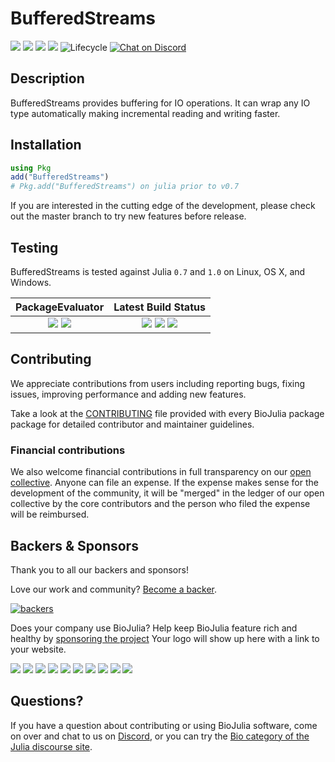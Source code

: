 # BufferedStreams

[![](https://img.shields.io/github/release/BioJulia/BufferedStreams.jl.svg?style=flat-square)](https://github.com/BioJulia/BufferedStreams.jl/releases/latest) 
[![](https://img.shields.io/badge/license-MIT-green.svg?style=flat-square)](https://github.com/BioJulia/BufferedStreams.jl/blob/master/LICENSE) 
[![](https://img.shields.io/badge/docs-stable-blue.svg?style=flat-square)](https://biojulia.github.io/BufferedStreams.jl/stable) 
[![](https://img.shields.io/badge/docs-latest-blue.svg?style=flat-square)](https://biojulia.github.io/BufferedStreams.jl/latest)
![Lifecycle](https://img.shields.io/badge/lifecycle-stable-green.svg?style=flat-square)
[![Chat on Discord](https://img.shields.io/badge/discord-chat-blue.svg?style=flat-square&logo=discord&colorB=%237289DA)](https://discord.gg/z73YNFz)


## Description

BufferedStreams provides buffering for IO operations. It can wrap any IO type
automatically making incremental reading and writing faster.


## Installation

```julia
using Pkg
add("BufferedStreams")
# Pkg.add("BufferedStreams") on julia prior to v0.7
```

If you are interested in the cutting edge of the development, please check out
the master branch to try new features before release.


## Testing

BufferedStreams is tested against Julia `0.7` and `1.0` on Linux, OS X, and Windows.

| **PackageEvaluator** | **Latest Build Status** |
|:--------------------:|:-----------------------:|
| [![](https://pkg.julialang.org/badges/BufferedStreams_0.7.svg)](https://pkg.julialang.org/detail/BufferedStreams) [![](https://pkg.julialang.org/badges/BufferedStreams_1.0.svg)](https://pkg.julialang.org/detail/BufferedStreams) | [![](https://img.shields.io/travis/BioJulia/BufferedStreams.jl/master.svg?label=Linux+/+macOS)](https://travis-ci.org/BioJulia/BufferedStreams.jl) [![](https://ci.appveyor.com/api/projects/status/0f7jv901adjmp8o7?svg=true)](https://ci.appveyor.com/project/Ward9250/bufferedstreams-jl/branch/master) [![](https://codecov.io/gh/BioJulia/BufferedStreams.jl/branch/master/graph/badge.svg)](https://codecov.io/gh/BioJulia/BufferedStreams.jl) |


## Contributing

We appreciate contributions from users including reporting bugs, fixing
issues, improving performance and adding new features.

Take a look at the [CONTRIBUTING](https://github.com/BioJulia/BufferedStreams.jl/blob/master/CONTRIBUTING.md) file provided with
every BioJulia package package for detailed contributor and maintainer
guidelines.


### Financial contributions

We also welcome financial contributions in full transparency on our
[open collective](https://opencollective.com/biojulia).
Anyone can file an expense. If the expense makes sense for the development
of the community, it will be "merged" in the ledger of our open collective by
the core contributors and the person who filed the expense will be reimbursed.


## Backers & Sponsors

Thank you to all our backers and sponsors!

Love our work and community? [Become a backer](https://opencollective.com/biojulia#backer).

[![backers](https://opencollective.com/biojulia/backers.svg?width=890)](https://opencollective.com/biojulia#backers)

Does your company use BioJulia? Help keep BioJulia feature rich and healthy by
[sponsoring the project](https://opencollective.com/biojulia#sponsor)
Your logo will show up here with a link to your website.

[![](https://opencollective.com/biojulia/sponsor/0/avatar.svg)](https://opencollective.com/biojulia/sponsor/0/website)
[![](https://opencollective.com/biojulia/sponsor/1/avatar.svg)](https://opencollective.com/biojulia/sponsor/1/website)
[![](https://opencollective.com/biojulia/sponsor/2/avatar.svg)](https://opencollective.com/biojulia/sponsor/2/website)
[![](https://opencollective.com/biojulia/sponsor/3/avatar.svg)](https://opencollective.com/biojulia/sponsor/3/website)
[![](https://opencollective.com/biojulia/sponsor/4/avatar.svg)](https://opencollective.com/biojulia/sponsor/4/website)
[![](https://opencollective.com/biojulia/sponsor/5/avatar.svg)](https://opencollective.com/biojulia/sponsor/5/website)
[![](https://opencollective.com/biojulia/sponsor/6/avatar.svg)](https://opencollective.com/biojulia/sponsor/6/website)
[![](https://opencollective.com/biojulia/sponsor/7/avatar.svg)](https://opencollective.com/biojulia/sponsor/7/website)
[![](https://opencollective.com/biojulia/sponsor/8/avatar.svg)](https://opencollective.com/biojulia/sponsor/8/website)
[![](https://opencollective.com/biojulia/sponsor/9/avatar.svg)](https://opencollective.com/biojulia/sponsor/9/website)


## Questions?

If you have a question about contributing or using BioJulia software, come
on over and chat to us on [Discord](https://discord.gg/z73YNFz), or you can try the
[Bio category of the Julia discourse site](https://discourse.julialang.org/c/domain/bio).
